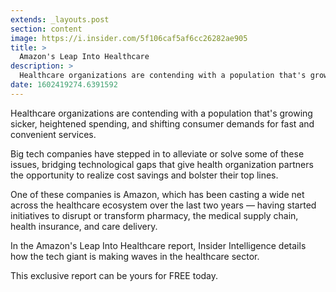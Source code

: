 ```yaml
--- 
extends: _layouts.post 
section: content 
image: https://i.insider.com/5f106caf5af6cc26282ae905 
title: > 
  Amazon's Leap Into Healthcare 
description: > 
  Healthcare organizations are contending with a population that's growing sicker, heightened spending, and shifting consumer demands for fast and convenient services.Big tech companies have stepped in to alleviate or solve some of these issues, bridging technological gaps that give health organization partners the opportunity to realize cost savings and bolster their top lines.One of these companies is Amazon, which has been casting a wide net across the healthcare ecosystem over the last two years — having started initiatives to disrupt or transform pharmacy, the medical supply chain, health insurance, and care delivery.In the Amazon's Leap Into Healthcare report, Insider Intelligence details how the tech giant is making waves in the healthcare sector.This exclusive report can be yours for FREE today. 
date: 1602419274.6391592 
--- 
```

Healthcare organizations are contending with a population that's growing sicker, heightened spending, and shifting consumer demands for fast and convenient services.

Big tech companies have stepped in to alleviate or solve some of these issues, bridging technological gaps that give health organization partners the opportunity to realize cost savings and bolster their top lines.

One of these companies is Amazon, which has been casting a wide net across the healthcare ecosystem over the last two years — having started initiatives to disrupt or transform pharmacy, the medical supply chain, health insurance, and care delivery.

In the Amazon's Leap Into Healthcare report, Insider Intelligence details how the tech giant is making waves in the healthcare sector.

This exclusive report can be yours for FREE today.